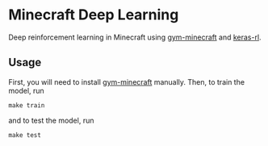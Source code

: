 # Minecraft Deep Learning

Deep reinforcement learning in Minecraft using [gym-minecraft](https://github.com/tambetm/gym-minecraft) and [keras-rl](https://github.com/matthiasplappert/keras-rl).

## Usage

First, you will need to install [gym-minecraft](https://github.com/tambetm/gym-minecraft) manually. Then, to train the model, run
```
make train
```
and to test the model, run
```
make test
```
